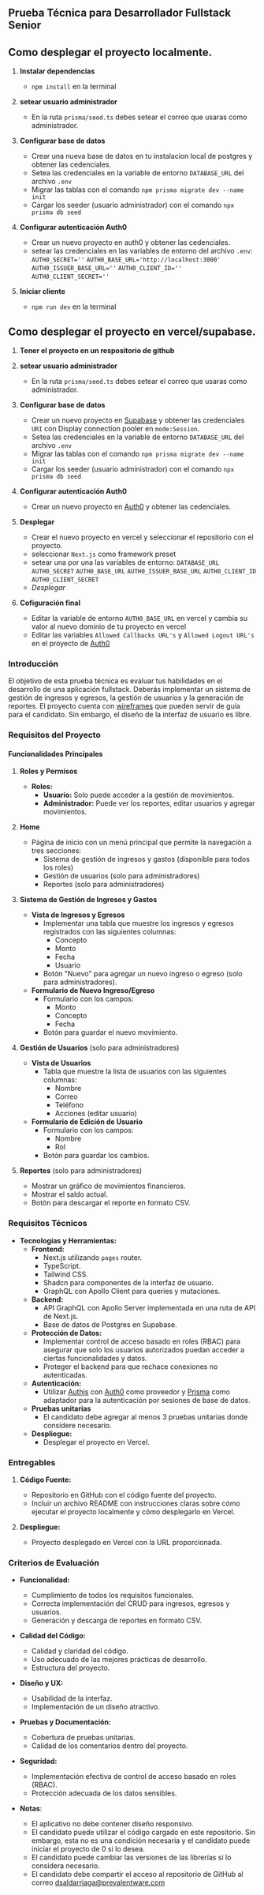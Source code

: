 ## Prueba Técnica para Desarrollador Fullstack Senior

## Como desplegar el proyecto localmente.
1. **Instalar dependencias**
   - `npm install` en la terminal

2. **setear usuario administrador**
   - En la ruta `prisma/seed.ts` debes setear el correo que usaras como administrador. 

2. **Configurar base de datos**
   - Crear una nueva base de datos en tu instalacion local de postgres y obtener las cedenciales.
   - Setea las credenciales en la variable de entorno `DATABASE_URL` del archivo `.env`
   - Migrar las tablas con el comando `npm prisma migrate dev --name init`
   - Cargar los seeder (usuario administrador) con el comando `npx prisma db seed`

3. **Configurar autenticación Auth0**
   - Crear un nuevo proyecto en auth0 y obtener las cedenciales.
   - setear las credenciales en las variables de entorno del archivo `.env`:
    `AUTH0_SECRET=''`
    `AUTH0_BASE_URL='http://localhost:3000'`
    `AUTH0_ISSUER_BASE_URL=''`
    `AUTH0_CLIENT_ID=''`
    `AUTH0_CLIENT_SECRET=''`

4. **Iniciar cliente**
   - `npm run dev` en la terminal


## Como desplegar el proyecto en vercel/supabase.
1. **Tener el proyecto en un respositorio de github**

2. **setear usuario administrador**

   - En la ruta `prisma/seed.ts` debes setear el correo que usaras como administrador. 

2. **Configurar base de datos**

   - Crear un nuevo proyecto en [Supabase](https://supabase.com/) y obtener las credenciales `URI` con Display connection pooler en `mode:Session`.
   - Setea las credenciales en la variable de entorno `DATABASE_URL` del archivo `.env`
   - Migrar las tablas con el comando `npm prisma migrate dev --name init`
   - Cargar los seeder (usuario administrador) con el comando `npx prisma db seed`

3. **Configurar autenticación Auth0**

   - Crear un nuevo proyecto en [Auth0](https://auth0.com/) y obtener las cedenciales.
    

4. **Desplegar**

   - Crear el nuevo proyecto en vercel y seleccionar el repositorio con el proyecto.
   - seleccionar `Next.js` como framework preset
   - setear una por una las variables de entorno:
    `DATABASE_URL`
    `AUTH0_SECRET`
    `AUTH0_BASE_URL`
    `AUTH0_ISSUER_BASE_URL`
    `AUTH0_CLIENT_ID`
    `AUTH0_CLIENT_SECRET`
   - *Desplegar*

5. **Cofiguración final**
    - Editar la variable de entorno `AUTH0_BASE_URL` en vercel y cambia su valor al nuevo dominio de tu proyecto en vercel
    - Editar las variables `Allowed Callbacks URL's` y `Allowed Logout URL's`  en el proyecto de [Auth0](https://auth0.com/)



### Introducción

El objetivo de esta prueba técnica es evaluar tus habilidades en el desarrollo de una aplicación fullstack. Deberás implementar un sistema de gestión de ingresos y egresos, la gestión de usuarios y la generación de reportes. El proyecto cuenta con [wireframes](<https://www.figma.com/design/2PINjveveJJ9ZAAwxwNoRK/Wireframes-(Copy)?node-id=0-1&t=6q0Q0id8YnjH9fJt-1>) que pueden servir de guía para el candidato. Sin embargo, el diseño de la interfaz de usuario es libre.

### Requisitos del Proyecto

#### Funcionalidades Principales

1. **Roles y Permisos**

   - **Roles:**
     - **Usuario:** Solo puede acceder a la gestión de movimientos.
     - **Administrador:** Puede ver los reportes, editar usuarios y agregar movimientos.

2. **Home**

   - Página de inicio con un menú principal que permite la navegación a tres secciones:
     - Sistema de gestión de ingresos y gastos (disponible para todos los roles)
     - Gestión de usuarios (solo para administradores)
     - Reportes (solo para administradores)

3. **Sistema de Gestión de Ingresos y Gastos**

   - **Vista de Ingresos y Egresos**
     - Implementar una tabla que muestre los ingresos y egresos registrados con las siguientes columnas:
       - Concepto
       - Monto
       - Fecha
       - Usuario
     - Botón "Nuevo" para agregar un nuevo ingreso o egreso (solo para administradores).
   - **Formulario de Nuevo Ingreso/Egreso**
     - Formulario con los campos:
       - Monto
       - Concepto
       - Fecha
     - Botón para guardar el nuevo movimiento.

4. **Gestión de Usuarios** (solo para administradores)

   - **Vista de Usuarios**
     - Tabla que muestre la lista de usuarios con las siguientes columnas:
       - Nombre
       - Correo
       - Teléfono
       - Acciones (editar usuario)
   - **Formulario de Edición de Usuario**
     - Formulario con los campos:
       - Nombre
       - Rol
     - Botón para guardar los cambios.

5. **Reportes** (solo para administradores)
   - Mostrar un gráfico de movimientos financieros.
   - Mostrar el saldo actual.
   - Botón para descargar el reporte en formato CSV.

### Requisitos Técnicos

- **Tecnologías y Herramientas:**
  - **Frontend:**
    - Next.js utilizando `pages` router.
    - TypeScript.
    - Tailwind CSS.
    - Shadcn para componentes de la interfaz de usuario.
    - GraphQL con Apollo Client para queries y mutaciones.
  - **Backend:**
    - API GraphQL con Apollo Server implementada en una ruta de API de Next.js.
    - Base de datos de Postgres en Supabase.
  - **Protección de Datos:** 
    - Implementar control de acceso basado en roles (RBAC) para asegurar que solo los usuarios autorizados puedan acceder a ciertas funcionalidades y datos.
    - Proteger el backend para que rechace conexiones no autenticadas.
  - **Autenticación:**
    - Utilizar [Authjs](https://authjs.dev/) con [Auth0](https://auth0.com/) como proveedor y [Prisma](https://prisma.io) como adaptador para la autenticación por sesiones de base de datos.
  - **Pruebas unitarias**
    - El candidato debe agregar al menos 3 pruebas unitarias donde considere necesario.
  - **Despliegue:**
    - Desplegar el proyecto en Vercel.

### Entregables

1. **Código Fuente:**

   - Repositorio en GitHub con el código fuente del proyecto.
   - Incluir un archivo README con instrucciones claras sobre cómo ejecutar el proyecto localmente y cómo desplegarlo en Vercel.

2. **Despliegue:**
   - Proyecto desplegado en Vercel con la URL proporcionada.

### Criterios de Evaluación

- **Funcionalidad:**

  - Cumplimiento de todos los requisitos funcionales.
  - Correcta implementación del CRUD para ingresos, egresos y usuarios.
  - Generación y descarga de reportes en formato CSV.

- **Calidad del Código:**

  - Calidad y claridad del código.
  - Uso adecuado de las mejores prácticas de desarrollo.
  - Estructura del proyecto.

- **Diseño y UX:**

  - Usabilidad de la interfaz.
  - Implementación de un diseño atractivo.

- **Pruebas y Documentación:**

  - Cobertura de pruebas unitarias.
  - Calidad de los comentarios dentro del proyecto.

- **Seguridad:**

  - Implementación efectiva de control de acceso basado en roles (RBAC).
  - Protección adecuada de los datos sensibles.

- **Notas**:
  - El aplicativo no debe contener diseño responsivo.
  - El candidato puede utilizar el código cargado en este repositorio. Sin embargo, esta no es una condición necesaria y el candidato puede iniciar el proyecto de 0 si lo desea.
  - El candidato puede cambiar las versiones de las librerías si lo considera necesario.
  - El candidato debe compartir el acceso al repositorio de GitHub al correo dsaldarriaga@prevalentware.com
